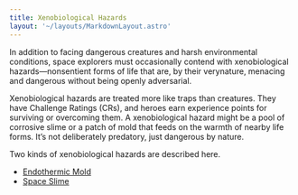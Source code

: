 ```yaml
---
title: Xenobiological Hazards
layout: '~/layouts/MarkdownLayout.astro'
---
```

In addition to facing dangerous creatures and harsh environmental conditions,
space explorers must occasionally contend with xenobiological
hazards—nonsentient forms of life that are, by their verynature, menacing and
dangerous without being openly adversarial.

Xenobiological hazards are treated more like traps than creatures. They have
Challenge Ratings (CRs), and heroes earn experience points for surviving or
overcoming them. A xenobiological hazard might be a pool of corrosive slime or
a patch of mold that feeds on the warmth of nearby life forms. It’s not
deliberately predatory, just dangerous by nature.

Two kinds of xenobiological hazards are described here.

  * [Endothermic Mold](/future.d20.srd/xenobiology/xenobiological.hazards/endothermic.mold)
  * [Space Slime](/future.d20.srd/xenobiology/xenobiological.hazards/space.slime)

